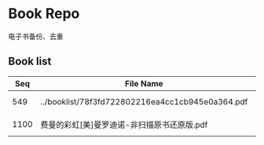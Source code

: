 Book Repo
=========

电子书备份、去重

Book list
---------

| Seq | File Name | Size | MD5 |
| --- | --------- | ---- | --- |
| 549 | ../booklist/78f3fd722802216ea4cc1cb945e0a364.pdf | 1.8 MB | 78f3fd722802216ea4cc1cb945e0a364 | 
| 1100 | 费曼的彩虹[美]曼罗迪诺-非扫描原书还原版.pdf | 1.8 MB | 78f3fd722802216ea4cc1cb945e0a364 | 
